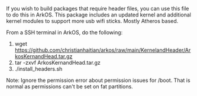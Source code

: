 If you wish to build packages that require header files, you can use this file to do this in ArkOS.  This package includes an updated kernel and additional kernel modules to support more usb wifi sticks.  Mostly Atheros based.

From a SSH terminal in ArkOS, do the following:

1. wget https://github.com/christianhaitian/arkos/raw/main/KernelandHeader/ArkosKernandHead.tar.gz
2. tar -zxvf ArkosKernandHead.tar.gz
3. ./install_headers.sh

Note: Ignore the permission error about permission issues for /boot.  That is normal as permissions can't be set on fat partitions.
